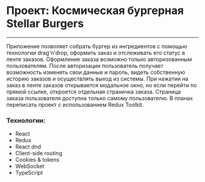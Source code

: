 # Проект: Космическая бургерная Stellar Burgers
_____

Приложение позволяет собрать бургер из ингредиентов с помощью технологии drag'n'drop, оформить заказ и отслеживать его статус в ленте заказов. Оформление заказа возможно только авторизованным пользователям. После авторизации пользователь получает возможность изменять свои данные и пароль, видеть собственную историю заказов и осуществлять выход из системы. При нажатии на заказ в ленте заказов открывается модальное окно, но если перейти по прямой ссылке, откроется отдельная страничка заказа. Страница заказа пользователя доступна только самому пользователю. В планах переписать проект с использованием Redux Toolkit.

### Технологии:
+ React 
+ Redux
+ React dnd
+ Client-side routing
+ Cookies & tokens
+ WebSocket 
+ TypeScript
